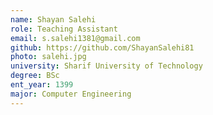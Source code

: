 ```yaml
---
name: Shayan Salehi
role: Teaching Assistant
email: s.salehi1381@gmail.com
github: https://github.com/ShayanSalehi81
photo: salehi.jpg
university: Sharif University of Technology
degree: BSc
ent_year: 1399
major: Computer Engineering
---
```

